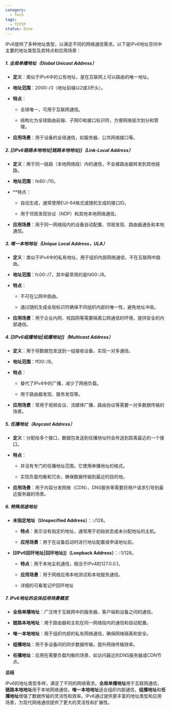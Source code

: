 ```yaml
---
category:
  - Tech
tags:
  - TCPIP
status: Done
---
```

IPv6提供了多种地址类型，以满足不同的网络通信需求。以下是IPv6地址空间中主要的地址类型及其特点和应用场景：

##### **1. 全局单播地址（Global Unicast Address）**

- **定义**：类似于IPv4中的公有地址，是在互联网上可以路由的唯一地址。

- **地址范围**：2000::/3（地址前缀以2或3开头）。

- **特点**：

    - 全球唯一，可用于互联网通信。
    
    - 结构化为全球路由前缀、子网ID和接口标识符，方便网络层次划分和管理。

- **应用场景**：用于设备的全球通信，如服务器、公共网络接口等。

##### **2. [[IPv6链路本地地址|链路本地地址]]（Link-Local Address）**

- **定义**：用于同一链路（本地网络段）内的通信，不会被路由器转发到其他链路。

- **地址范围**：fe80::/10。

- **特点：

    - 自动生成，通常使用EUI-64格式或随机生成的接口ID。
    
    - 用于邻居发现协议（NDP）和其他本地网络通信。

- **应用场景**：用于同一网络段内的设备自动配置、邻居发现、路由器通告和本地通信。

##### **3. 唯一本地地址（Unique Local Address，ULA）**

- **定义**：类似于IPv4中的私有地址，用于组织内部网络通信，不在互联网中路由。

- **地址范围**：fc00::/7，其中最常用的是fd00::/8。

- **特点**：

    - 不可在公网中路由。
    
    - 通过随机生成全局标识符确保不同组织内部的唯一性，避免地址冲突。

- **应用场景**：用于企业内网、校园网等需要隔离公网通信的环境，提供安全的内部通信。
  
##### **4. [[IPv6组播地址|组播地址]]（Multicast Address）**

- **定义**：用于将数据包发送到一组接收设备，实现一对多通信。

- **地址范围**：ff00::/8。

- **特点**：

    - 替代了IPv4中的广播，减少了网络负载。
    
    - 用于路由器发现、服务发现等。

- **应用场景**：常用于视频会议、流媒体广播、路由协议等需要一对多数据传输的场景。

##### **5. 任播地址（Anycast Address）**

- **定义**：分配给多个接口，数据包发送到任播地址时会传送到距离最近的一个接口。

- **特点**：
    
    - 并没有专门的任播地址范围，它使用单播地址的格式。
    
    - 实现负载均衡和冗余，确保数据传输到最近的目的地。

- **应用场景**：用于内容分发网络（CDN）、DNS服务等需要将用户请求引导到最近服务器的场景。

##### **6. 特殊用途地址**

- **未指定地址（Unspecified Address）**：::/128。

    - **特点**：表示没有指定的地址，通常用于初始状态或未分配地址的主机。
    
    - **应用场景**：用于在设备启动时进行地址配置或申请地址前。

- **[[IPv6回环地址|回环地址]]（Loopback Address）**：::1/128。

    - **特点**：用于本地主机通信，相当于IPv4的127.0.0.1。
    
    - **应用场景**：用于网络应用本地测试和本地服务通信。
    - 详细的可看笔记IP回环地址
  
##### **7. IPv6地址的总体应用场景概览**

- **全局单播地址**：广泛用于互联网中的服务器、客户端和设备之间的通信。

- **链路本地地址**：用于路由器和主机在同一网络段内的通信和自动配置。

- **唯一本地地址**：用于组织内部的私有网络通信，确保网络隔离和安全。

- **组播地址**：用于多设备间的同步数据传输，提升网络传输效率。

- **任播地址**：应用在需要负载均衡的场景，如访问最近的DNS服务器或CDN节点。

**总结**

IPv6的地址类型多样，满足了不同的网络需求。**全局单播地址**用于互联网通信，**链路本地地址**用于本地网络通信，**唯一本地地址**适合组织内部通信，**组播地址**和**任播地址**增强了数据传输的灵活性和效率。IPv6通过提供更丰富的地址类型和应用场景，为现代网络通信提供了更大的灵活性和扩展性。